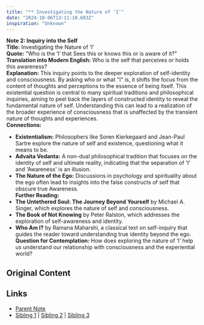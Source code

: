 ```yaml
---
title: "** Investigating the Nature of ‘I’"
date: "2024-10-06T13:11:10.683Z"
inspiration: "Unknown"
---
```


  
**Note 2: Inquiry into the Self**  
**Title:** Investigating the Nature of ‘I’  
**Quote:** "Who is the ‘I’ that Sees this or knows this or is aware of it?"  
**Translation into Modern English:** Who is the self that perceives or holds this awareness?  
**Explanation:** This inquiry points to the deeper exploration of self-identity and consciousness. By asking who or what "I" is, it shifts the focus from the content of thoughts and perceptions to the essence of being itself. This existential question is central to many spiritual traditions and philosophical inquiries, aiming to peel back the layers of constructed identity to reveal the fundamental nature of self. Understanding this can lead to a realization of the broader experience of consciousness that is unaffected by the transient nature of thoughts and experiences.  
**Connections:**  
- **Existentialism:** Philosophers like Soren Kierkegaard and Jean-Paul Sartre explore the nature of self and existence, questioning what it means to be.  
- **Advaita Vedanta:** A non-dual philosophical tradition that focuses on the identity of self and ultimate reality, indicating that the separation of 'I' and 'Awareness' is an illusion.  
- **The Nature of the Ego:** Discussions in psychology and spirituality about the ego often lead to insights into the false constructs of self that obscure true Awareness.  
**Further Reading:**  
- **The Untethered Soul: The Journey Beyond Yourself** by Michael A. Singer, which explores the nature of self and consciousness.  
- **The Book of Not Knowing** by Peter Ralston, which addresses the exploration of self-awareness and identity.  
- **Who Am I?** by Ramana Maharshi, a classical text on self-inquiry that guides the reader toward understanding true identity beyond the ego.  
**Question for Contemplation:** How does exploring the nature of ‘I’ help us understand our relationship with consciousness and the experiential world?  


## Original Content



## Links

- [Parent Note](/parent-note.md)
- [Sibling 1](/zettel1.md) | [Sibling 2](/zettel2.md) | [Sibling 3](/zettel3.md)
